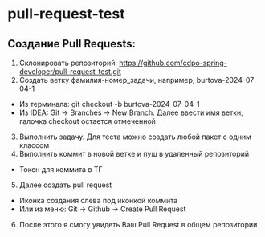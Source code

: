 # pull-request-test
## Создание Pull Requests:
1. Склонировать репозиторий: https://github.com/cdpo-spring-developer/pull-request-test.git
2. Создать ветку фамилия-номер_задачи, например, burtova-2024-07-04-1
- Из терминала: git checkout -b burtova-2024-07-04-1
- Из IDEA: Git -> Branches -> New Branch. Далее ввести имя ветки, галочка checkout остается отмеченной
3. Выполнить задачу. Для теста можно создать любой пакет с одним классом
4. Выполнить коммит в новой ветке и пуш в удаленный репозиторий
- Токен для коммита в ТГ
5. Далее создать pull request
- Иконка создания слева под иконкой коммита
- Или из меню: Git -> Github -> Create Pull Request
6. После этого я смогу увидеть Ваш Pull Request в общем репозитории
